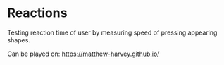 # Reactions
Testing reaction time of user by measuring speed of pressing appearing shapes.

Can be played on: https://matthew-harvey.github.io/
